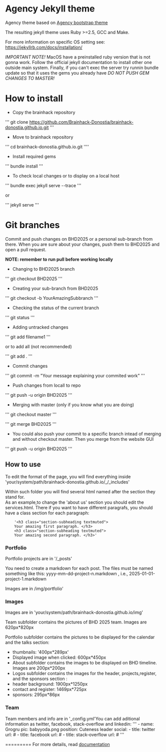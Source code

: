 Agency Jekyll theme
====================

Agency theme based on [Agency bootstrap theme ](https://startbootstrap.com/template-overviews/agency/)

The resulting jekyll theme uses Ruby >=2.5, GCC and Make.

 For more information on specific OS setting see: https://jekyllrb.com/docs/installation/

*IMPORTANT NOTE!* MacOS have a preinstalled ruby version that is not gonna work. Follow the official jekyll documentation to install other one outside main system. Finally, if you can't exec the server try runnin bundle update so that it uses the gems you already have *DO NOT PUSH GEM CHANGES TO MASTER!* 

# How to install

- Copy the brainhack repository

'''
git clone https://github.com/Brainhack-Donostia/brainhack-donostia.github.io.git
'''

- Move to brainhack repository

'''
cd brainhack-donostia.github.io.git
''''

- Install required gems 

'''
bundle install
'''

- To check local changes or to display on a local host 

'''
bundle exec jekyll serve --trace
'''

or

'''
jekyll serve
'''

# Git branches

Commit and push changes on BHD2025 or a personal sub-branch from there. When you are sure about your changes, push them to BHD2025 and open a pull request.

**NOTE: remember to run pull before working locally**

- Changing to BHD2025 branch  

'''
git checkout BHD2025
'''

- Creating your sub-branch from BHD2025  

'''
git checkout -b YourAmazingSubbranch
'''

- Checking the status of the current branch  

'''
git status
'''

- Adding untracked changes
  
'''
git add filename1
'''

or to add all (not recommended)  

'''
git add .
'''

- Commit changes 
 
'''
git commit -m "Your message explaining your commited work"
'''

- Push changes from locall to repo 
 
'''
git push -u origin BHD2025
'''

- Merging with master (only if you know what you are doing)
  
'''
git checkout master
'''   

'''
git merge BHD2025
'''

- You could also push your commit to a specific branch intead of merging and without checkout master. Then you merge from the website GUI

'''
git push -u origin BHD2025
'''

## How to use

To edit the format of the page, you will find everything inside 'your/system/path/brainhack-donostia.github.io/_/_includes'

Within such folder you will find several html named after the section they stand for.  
 As an example,to change the 'about us' section you should edit the services.html. There if you want to have different paragrafs, you should have a class section for each paragraph:

		'<h3 class="section-subheading textmuted">
		Your amazing first paragraph. </h3>
		<h3 class="section-subheading textmuted">
		Your amazing second paragraph. </h3>'

 
### Portfolio 

Portfolio projects are in '/_posts'

You need to create a markdown for each post. The files must be named something like this:
yyyy-mm-dd-project-n.markdown , i.e., 2025-01-01-project-1.markdown

Images are in /img/portfolio'

### Images

Images are in 'your/system/path/brainhack-donostia.github.io/img'

Team subfolder contains the pictures of BHD 2025 team. Images are 620px*820px

Portfolio subfolder contains the pictures to be displayed for the calendar and the talks section:  

- thumbnails: '400px*289px'
- Displayed image when clicked: 600px*450px
- About subfolder contains the images to be displayed on BHD timeline. Images are 200px*200px
- Logos subfolder contains the images for the header, projects,register, and the sponsors section :
- header background: 1900px*1250px
- contact and register: 1469px*725px
- sponsors: 295px*86px

### Team

Team members and info are in '_config.yml'You can add aditional information as twitter, facebook, stack-overflow and linkedin:
'''
		- name: Grogru
		  pic: babyyoda.png
		  position: Cuteness leader
		  social:
		    - title: twitter
		      url: # 
		    - title: facebook
		      url: #
		    - title: stack-overflow
		      url: #
'''

=========
For more details, read [documentation](http://jekyllrb.com/)
